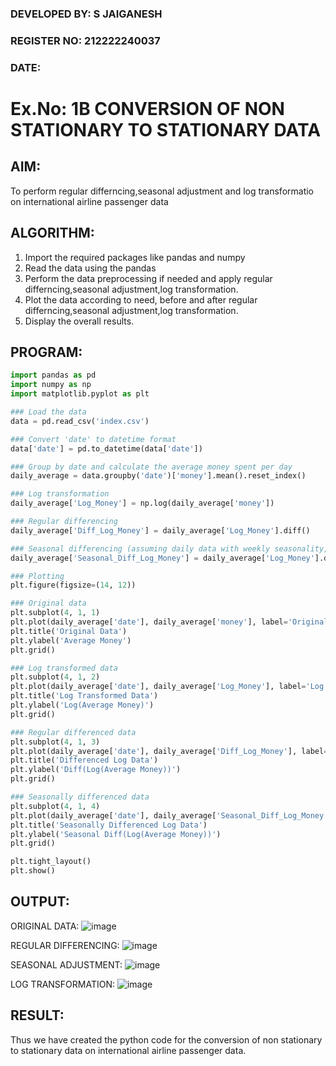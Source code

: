 ### DEVELOPED BY: S JAIGANESH
### REGISTER NO: 212222240037
### DATE: 

# Ex.No: 1B                     CONVERSION OF NON STATIONARY TO STATIONARY DATA


## AIM:
To perform regular differncing,seasonal adjustment and log transformatio on international airline passenger data
## ALGORITHM:
1. Import the required packages like pandas and numpy
2. Read the data using the pandas
3. Perform the data preprocessing if needed and apply regular differncing,seasonal adjustment,log transformation.
4. Plot the data according to need, before and after regular differncing,seasonal adjustment,log transformation.
5. Display the overall results.
## PROGRAM:

```python
import pandas as pd
import numpy as np
import matplotlib.pyplot as plt

### Load the data
data = pd.read_csv('index.csv')

### Convert 'date' to datetime format
data['date'] = pd.to_datetime(data['date'])

### Group by date and calculate the average money spent per day
daily_average = data.groupby('date')['money'].mean().reset_index()

### Log transformation
daily_average['Log_Money'] = np.log(daily_average['money'])

### Regular differencing
daily_average['Diff_Log_Money'] = daily_average['Log_Money'].diff()

### Seasonal differencing (assuming daily data with weekly seasonality, period=7)
daily_average['Seasonal_Diff_Log_Money'] = daily_average['Log_Money'].diff(7)

### Plotting
plt.figure(figsize=(14, 12))

### Original data
plt.subplot(4, 1, 1)
plt.plot(daily_average['date'], daily_average['money'], label='Original')
plt.title('Original Data')
plt.ylabel('Average Money')
plt.grid()

### Log transformed data
plt.subplot(4, 1, 2)
plt.plot(daily_average['date'], daily_average['Log_Money'], label='Log Transformed', color='orange')
plt.title('Log Transformed Data')
plt.ylabel('Log(Average Money)')
plt.grid()

### Regular differenced data
plt.subplot(4, 1, 3)
plt.plot(daily_average['date'], daily_average['Diff_Log_Money'], label='Differenced', color='green')
plt.title('Differenced Log Data')
plt.ylabel('Diff(Log(Average Money))')
plt.grid()

### Seasonally differenced data
plt.subplot(4, 1, 4)
plt.plot(daily_average['date'], daily_average['Seasonal_Diff_Log_Money'], label='Seasonally Differenced', color='red')
plt.title('Seasonally Differenced Log Data')
plt.ylabel('Seasonal Diff(Log(Average Money))')
plt.grid()

plt.tight_layout()
plt.show()
```

## OUTPUT:

ORIGINAL DATA: 
![image](https://github.com/user-attachments/assets/7114c3dc-4ce8-48c2-bbbe-185d47deb1e2)


REGULAR DIFFERENCING:
![image](https://github.com/user-attachments/assets/58cd43ed-f7a5-4636-9bf0-fee1bbb8b916)


SEASONAL ADJUSTMENT:
![image](https://github.com/user-attachments/assets/9bf9a420-e1ba-449e-80fc-d7cda1788c78)


LOG TRANSFORMATION:
![image](https://github.com/user-attachments/assets/50639d5a-caab-4147-842e-db5dc7fa1586)



## RESULT:
Thus we have created the python code for the conversion of non stationary to stationary data on international airline passenger
data.
